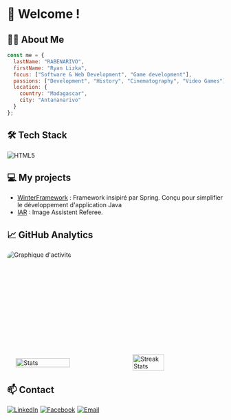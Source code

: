 # 👋 Welcome !

## 🧑‍💻 About Me
```javascript
const me = {
  lastName: "RABENARIVO",
  firstName: "Ryan Lizka",
  focus: ["Software & Web Development", "Game development"],
  passions: ["Development", "History", "Cinematography", "Video Games"],
  location: {
    country: "Madagascar",
    city: "Antananarivo"
  }
};
```

## 🛠️ Tech Stack
![HTML5](https://skillicons.dev/icons?i=python,java,dotnet,spring,postgresql,javascript,nodejs,vue,nuxt,html,css,tailwind,php,laravel,docker,github,vscode,idea&theme=light)

## 💻 My projects
- [WinterFramework](https://github.com/LizkaRyan/WinterFramework) : Framework insipiré par Spring. Conçu pour simplifier le développement d'application Java
- [IAR](https://github.com/LizkaRyan/IAR) : Image Assistent Referee.


## 📈 GitHub Analytics
<div style="border-radius: 15px; overflow: hidden;height: 15rem; display: inline-block;">
  <img src="https://github-readme-activity-graph.vercel.app/graph?username=LizkaRyan&bg_color=ffff&color=0d1017&line=2ba0ff&point=2ba0ff&area=true&hide_border=false" alt="Graphique d'activité">
</div>

<div style="display: flex; justify-content: center; align-items: center; gap: 20px;">
  <img src="https://github-readme-stats.vercel.app/api?username=LizkaRyan&theme=white&show_icons=true" alt="Stats" width="50%" />
  <img src="https://github-readme-stats.vercel.app/api/top-langs/?username=LizkaRyan&theme=light&layout=compact&hide=html,css" alt="Streak Stats" width="38%" />
</div>

## 📫 Contact
<div style="display: flex; align-items: center;">
  <a style="margin-right:1%" href="https://www.linkedin.com/in/lizka-ryan-48899234a/">
    <img src="https://img.shields.io/badge/LinkedIn-0077B5?style=flat&logo=linkedin&logoColor=white" alt="LinkedIn">
  </a>
  <a style="margin-right:1%" href="https://www.facebook.com/ryan.rabenarivo">
    <img src="https://img.shields.io/badge/Facebook-1877F2?style=flat&logo=facebook&logoColor=white" alt="Facebook">
  </a>
  <a style="margin-right:1%" href="mailto:LizkaRyan626@gmail.com">
    <img src="https://img.shields.io/badge/Email-D14836?style=flat&logo=gmail&logoColor=white" alt="Email">
  </a>
</div>
